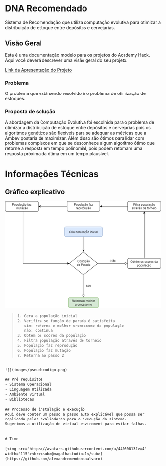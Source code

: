 # DNA Recomendado

Sistema de Recomendação que utiliza computação evolutiva para otimizar a distribuição de estoque entre depósitos e cervejarias.

## Visão Geral  
Esta é uma documentação modelo para os projetos do Academy Hack.  
Aqui você deverá descrever uma visão geral do seu projeto.  

[Link da Apresentação do Projeto](http://caminho.para.o.ppt)

### Problema  
O problema que está sendo resolvido é o problema de otimização de estoques.  

### Proposta de solução  
A abordagem da Computação Evolutiva foi escolhida para o problema de otimizar a distribuição de estoque entre depósitos e cervejarias pois os algoritmos genéticos são flexíveis para se adequar as métricas que a Ambev gostaria de maximizar. Além disso são ótimos para lidar com problemas complexos em que se desconhece algum algoritmo ótimo que retorne a resposta em tempo polinomial, pois podem retornam uma resposta próxima da ótima em um tempo plausível.

# Informações Técnicas
## Gráfico explicativo
![](images/pseudocodigo.png)  
> ```
> 1. Gera a população inicial
> 2. Verifica se função de parada é satisfeita
>    sim: retorna o melhor cromossomo da população
>    não: continua
> 3. Obtem os scores da população
> 4. Filtra população através de torneio
> 5. População faz reprodução
> 6. População faz mutação
> 7. Retorna ao passo 2
```

![](images/pseudocodigo.png)  

## Pré requisitos
- Sistema Operacional  
- Linguagem Utilizada  
- Ambiente virtual
- Bibliotecas  

## Processo de instalação e execução
Aqui deve conter um passo a passo auto explicável que possa ser replicado pelos avaliadores para a execução do sistema.
Sugerimos a utilização de virtual enviroment para evitar falhas.


# Time

[<img src="https://avatars.githubusercontent.com/u/44060813?v=4" width="115"><br><sub>@magalhastudios1</sub>](https://github.com/alexandremendoncaalvaro) 
